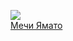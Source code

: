 ![](/books/sf_fantasy/Александр%20Логачев/Мечи%20Ямато.jpg)  
[Мечи Ямато](/books/sf_fantasy/Александр%20Логачев/Мечи%20Ямато)
